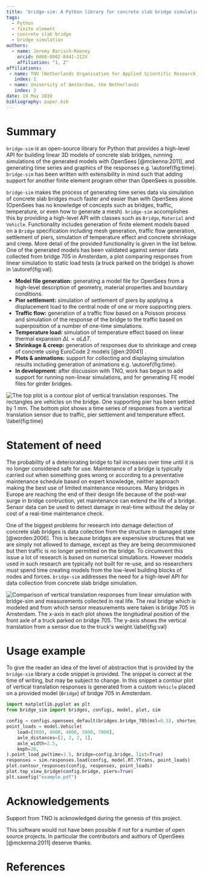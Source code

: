 ```yaml
---
title: 'bridge-sim: A Python library for concrete slab bridge simulation'
tags:
  - Python
  - finite element
  - concrete slab bridge
  - bridge simulation
authors:
  - name: Jeremy Barisch-Rooney
    orcid: 0000-0002-8441-212X
    affiliation: "1, 2"
affiliations:
 - name: TNO (Netherlands Organisation for Applied Scientific Research)
   index: 1
 - name: University of Amsterdam, the Netherlands
   index: 2
date: 19 May 2019
bibliography: paper.bib
---
```


# Summary

`bridge-sim` is an open-source library for Python that provides a high-level API
for building linear 3D models of concrete slab bridges, running simulations of
the generated models with OpenSees [@mckenna:2011], and generating time series
and graphics of the responses e.g. \autoref{fig:time}. `bridge-sim` has been
written with extensibility in mind such that adding support for another finite
element program other than OpenSees is possible.

`bridge-sim` makes the process of generating time series data via simulation of
concrete slab bridges much faster and easier than with OpenSees alone (OpenSees
has no knowledge of concepts such as bridges, traffic, temperature, or even how
to generate a mesh). `bridge-sim` accomplishes this by providing a high-level
API with classes such as `Bridge`, `Material` and `Vehicle`. Functionality
includes generation of finite element models based on a `Bridge` specification
including mesh generation, traffic flow generation, settlement of piers,
simulation of temperature effect and concrete shrinkage and creep. More detail
of the provided functionality is given in the list below. One of the generated
models has been validated against sensor data collected from bridge 705 in
Amsterdam, a plot comparing responses from linear simulation to static load
tests (a truck parked on the bridge) is shown in \autoref{fig:val}.

- **Model file generation:** generating a model file for OpenSees from a
  high-level description of geometry, material properties and boundary
  conditions.
- **Pier settlement:** simulation of settlement of piers by applying a
  displacement load to the central node of one or more supporting piers.
- **Traffic flow:** generation of a traffic flow based on a Poisson process and
  simulation of the response of the bridge to the traffic based on superposition
  of a number of one-time simulations.
- **Temperature load:** simulation of temperature effect based on linear thermal
  expansion $\Delta L = \alpha L \Delta T$.
- **Shrinkage & creep:** generation of responses due to shrinkage and creep of
  concrete using EuroCode 2 models [@en:20041] .
- **Plots & animations:** support for collecting and displaying simulation
  results including generation of animations e.g. \autoref{fig:time}.
- **In development:** after discussion with TNO, work has begun to add support
  for running non-linear simulations, and for generating FE model files for
  girder bridges.

![The top plot is a contour plot of vertical translation responses. The rectangles are vehicles on the bridge. One supporting pier has been settled by 1 mm. The bottom plot shows a time series of responses from a vertical translation sensor due to traffic, pier settlement and temperature effect. \label{fig:time}](../data/images/animation.png) 

# Statement of need

The probability of a deteriorating bridge to fail increases over time until it
is no longer considered safe for use. Maintenance of a bridge is typically
carried out when something goes wrong or according to a preventative maintenance
schedule based on expert knowledge, neither approach making the best use of
limited maintenance resources. Many bridges in Europe are reaching the end of
their design life because of the post-war surge in bridge contruction, yet
maintenance can extend the life of a bridge. Sensor data can be used to detect
damage in real-time without the delay or cost of a real-time maintenance check.

One of the biggest problems for research into damage detection of concrete slab
bridges is data collection from the structure in damaged state [@worden:2006].
This is because bridges are expensive structures that we are simply not allowed
to damage, except as they are being decommisioned but then traffic is no longer
permitted on the bridge. To circumvent this issue a lot of research is based on
numerical simulations. However models used in such research are typically not
built for re-use, and so researchers must spend time creating models from the
low-level building blocks of nodes and forces. `bridge-sim` addresses the need
for a high-level API for data collection from concrete slab bridge simulation.

![Comparison of vertical translation responses from linear simulation with `bridge-sim` and measurements collected in real life. The real bridge which is modeled and from which sensor measurements were taken is bridge 705 in Amsterdam. The x-axis in each plot shows the longitudinal position of the front axle of a truck parked on bridge 705. The y-axis shows the vertical translation from a sensor due to the truck's weight.\label{fig:val}](../data/images/val.png)

# Usage example 

To give the reader an idea of the level of abstraction that is provided by the
`bridge-sim` library a code snippet is provided. The snippet is correct at the
time of writing, but may be subject to change. In this snippet a contour plot of
vertical translation responses is generated from a custom `Vehicle` placed on a
provided model (`Bridge`) of bridge 705 in Amsterdam.

```python
import matplotlib.pyplot as plt
from bridge_sim import bridges, configs, model, plot, sim

config = configs.opensees_default(bridges.bridge_705(msl=0.5), shorten_paths=True)
point_loads = model.Vehicle(
    load=[5000, 4000, 4000, 5000, 7000],
    axle_distances=[2, 2, 2, 1],
    axle_width=2.5,
    kmph=20,
).point_load_pw(time=3.5, bridge=config.bridge, list=True)
responses = sim.responses.load(config, model.RT.YTrans, point_loads)
plot.contour_responses(config, responses, point_loads)
plot.top_view_bridge(config.bridge, piers=True)
plt.savefig("example.pdf")
```

# Acknowledgements

Support from TNO is acknowledged during the genesis of this project.

This software would not have been possible if not for a number of open source
projects. In particular the contributors and authors of OpenSees [@mckenna:2011]
deserve thanks.

# References

